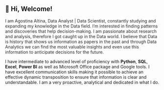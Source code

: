  ## 👋 **Hi, Welcome!**
   
<span style="color:#2a2a2a;">I am Agostina Altina, Data Analyst | Data Scientist, constantly studying and expanding my knowledge in the Data field. I’m interested in finding patterns and discoveries that help decision-making. I am passionate about research and analysis, therefore I got caught up in the Data world. I believe that Data is history that shows us information as papers in the past and through Data Analytics we can find the most valuable insights and even use this information to anticipate decisions for the future.

I have intermediate to advanced level of proficiency with **Python**, **SQL**, **Excel**, **Power BI** as well as Microsoft Office package and Google tools. I have excellent communication skills making it possible to achieve an effective dynamic transposition to ensure that information is clear and understandable. I am a very proactive, analytical and dedicated in what I do.</span>


<!---
AgosAl0/AgosAl0 is a ✨ special ✨ repository because its `README.md` (this file) appears on your GitHub profile.
You can click the Preview link to take a look at your changes.
--->
